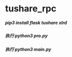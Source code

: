 # tushare_rpc

##### pip3 install flask tushare xlrd

##### 执行 python3 pro.py

##### 执行 python3 main.py